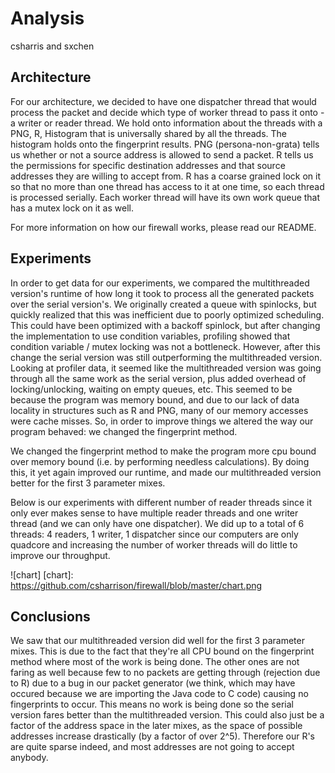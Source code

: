 # Analysis
csharris and sxchen

## Architecture 
For our architecture, we decided to have one dispatcher thread that would process the packet and decide which type of worker thread to pass it onto - a writer or reader thread. We hold onto information about the threads with a PNG, R, Histogram that is universally shared by all the threads. The histogram holds onto the fingerprint results. PNG (persona-non-grata) tells us whether or not a source address is allowed to send a packet. R tells us the permissions for specific destination addresses and that source addresses they are willing to accept from. R has a coarse grained lock on it so that no more than one thread has access to it at one time, so each thread is processed serially. Each worker thread will have its own work queue that has a mutex lock on it as well.

For more information on how our firewall works, please read our README.

## Experiments
In order to get data for our experiments, we compared the multithreaded version's runtime of how long it took to process all the generated packets over the serial version's. 
We originally created a queue with spinlocks, but quickly realized that this was inefficient due to poorly optimized scheduling. This could have been optimized with a backoff spinlock, but after changing the implementation to use condition variables, profiling showed that condition variable / mutex locking was not a bottleneck. However, after this change the serial version was still outperforming the multithreaded version. Looking at profiler data, it seemed like the multithreaded version was going through all the same work as the serial version, plus added overhead of locking/unlocking, waiting on empty queues, etc. This seemed to be because the program was memory bound, and due to our lack of data locality in structures such as R and PNG, many of our memory accesses were cache misses. So, in order to improve things we altered the way our program behaved: we changed the fingerprint method.

We changed the fingerprint method to make the program more cpu bound over memory bound (i.e. by performing needless calculations). By doing this, it yet again improved our runtime, and made our multithreaded version better for the first 3 parameter mixes.

Below is our experiments with different number of reader threads since it only ever makes sense to have multiple reader threads and one writer thread (and we can only have one dispatcher). We did up to a total of 6 threads: 4 readers, 1 writer, 1 dispatcher since our computers are only quadcore and increasing the number of worker threads will do little to improve our throughput.

![chart]
[chart]: https://github.com/csharrison/firewall/blob/master/chart.png
## Conclusions
We saw that our multithreaded version did well for the first 3 parameter mixes. This is due to the fact that they're all CPU bound on the fingerprint method where most of the work is being done. The other ones are not faring as well because few to no packets are getting through (rejection due to R) due to a bug in our packet generator (we think, which may have occured because we are importing the Java code to C code) causing no fingerprints to occur. This means no work is being done so the serial version fares better than the multithreaded version. This could also just be a factor of the address space in the later mixes, as the space of possible addresses increase drastically (by a factor of over 2^5). Therefore our R's are quite sparse indeed, and most addresses are not going to accept anybody.
